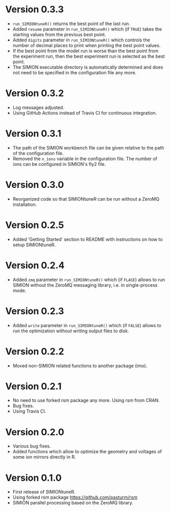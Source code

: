 # Version 0.3.3

* `run_SIMIONtuneR()` returns the best point of the last run.
* Added `resume` parameter in `run_SIMIONtuneR()` which (if `TRUE`) takes the 
  starting values from the previous best point.
* Added `digits` parameter in `run_SIMIONtuneR()` which controls the number
  of decimal places to print when printing the best point values.
* If the best point from the model run is worse than the best point from the
  experiment run, then the best experiment run is selected as the best point.
* The SIMION executable directory is automatically determined and does not need
  to be specified in the configuration file any more. 


# Version 0.3.2

* Log messages adjusted.
* Using GitHub Actions instead of Travis CI for continuous integration. 


# Version 0.3.1

* The path of the SIMION workbench file can be given relative to the path of the
  configuration file.
* Removed the `n_ions` variable in the configuration file. The number of ions 
  can be configured in SIMION's fly2 file.


# Version 0.3.0

* Reorganized code so that SIMIONtuneR can be run without a ZeroMQ installation.


# Version 0.2.5

* Added 'Getting Started' section to README with instructions on how to setup
  SIMIONtuneR. 


# Version 0.2.4

* Added `zmq` parameter in `run_SIMIONtuneR()` which (if `FLASE`) allows to run
  SIMION without the ZeroMQ messaging library, i.e. in single-process mode.


# Version 0.2.3

* Added `write` parameter in `run_SIMIONtuneR()` which (if `FALSE`) allows to 
  run the optimization without writing output files to disk.


# Version 0.2.2

* Moved non-SIMION related functions to another package (imo).


# Version 0.2.1

* No need to use forked rsm package any more. Using rsm from CRAN.
* Bug fixes.
* Using Travis CI.


# Version 0.2.0

* Various bug fixes.
* Added functions which allow to optimize the geometry and voltages of some ion
  mirrors directly in R.


# Version 0.1.0

* First release of SIMIONtuneR.
* Using forked rsm package https://github.com/pasturm/rsm
* SIMION parallel processing based on the ZeroMQ library.
